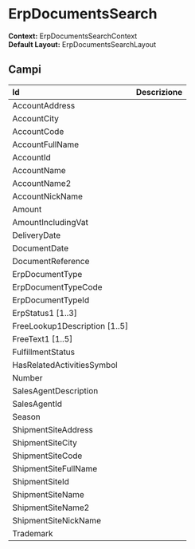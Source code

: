 # ErpDocumentsSearch

**Context:** ErpDocumentsSearchContext  
**Default Layout:** ErpDocumentsSearchLayout

## Campi

| Id | Descrizione |
| :--- | :--- |
| AccountAddress |  |
| AccountCity |  |
| AccountCode |  |
| AccountFullName |  |
| AccountId |  |
| AccountName |  |
| AccountName2 |  |
| AccountNickName |  |
| Amount |  |
| AmountIncludingVat |  |
| DeliveryDate |  |
| DocumentDate |  |
| DocumentReference |  |
| ErpDocumentType |  |
| ErpDocumentTypeCode |  |
| ErpDocumentTypeId |  |
| ErpStatus1 \[1..3\] |  |
| FreeLookup1Description \[1..5\] |  |
| FreeText1 \[1..5\] |  |
| FulfillmentStatus |  |
| HasRelatedActivitiesSymbol |  |
| Number |  |
| SalesAgentDescription |  |
| SalesAgentId |  |
| Season |  |
| ShipmentSiteAddress |  |
| ShipmentSiteCity |  |
| ShipmentSiteCode |  |
| ShipmentSiteFullName |  |
| ShipmentSiteId |  |
| ShipmentSiteName |  |
| ShipmentSiteName2 |  |
| ShipmentSiteNickName |  |
| Trademark |  |

